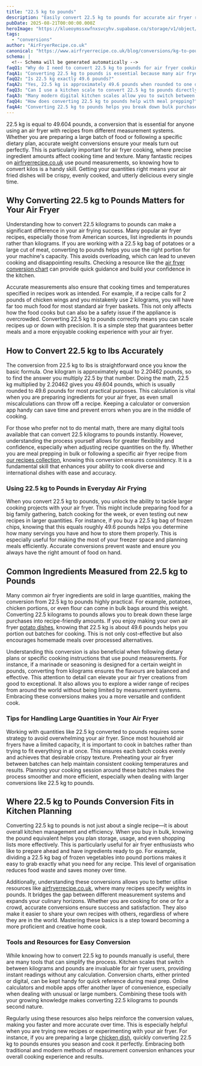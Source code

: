 ```yaml
---
title: "22.5 kg to pounds"
description: "Easily convert 22.5 kg to pounds for accurate air fryer recipes and portion sizes. Get precise measurements for perfect results every time."
pubDate: 2025-08-21T00:00:00.000Z
heroImage: "https://klueoymssxwfnxsvcyhv.supabase.co/storage/v1/object/public/Shmucket/22-5-kg-to-pounds.webp"
tags:
  - "conversions"
author: "AirFryerRecipe.co.uk"
canonical: "https://www.airfryerrecipe.co.uk/blog/conversions/kg-to-pounds/22-5-kg-to-pounds"
schema: |
  <!-- Schema will be generated automatically -->
faqQ1: "Why do I need to convert 22.5 kg to pounds for air fryer cooking?"
faqA1: "Converting 22.5 kg to pounds is essential because many air fryer recipes, especially those from the US, use imperial measurements. Accurate conversions ensure you use the correct ingredient amounts, which affects cooking time, texture, and overall success. It helps prevent overloading your air fryer basket and guarantees evenly cooked, delicious results every time."
faqQ2: "Is 22.5 kg exactly 49.6 pounds?"
faqA2: "Yes, 22.5 kg is approximately 49.6 pounds when rounded to one decimal place. The precise conversion is 49.604 pounds, but for most practical kitchen purposes, 49.6 pounds is perfectly acceptable. This level of accuracy is sufficient for portioning ingredients and following air fryer recipes without any noticeable difference in outcome."
faqQ3: "Can I use a kitchen scale to convert 22.5 kg to pounds directly?"
faqA3: "Many modern digital kitchen scales allow you to switch between kilograms and pounds with the press of a button. If your scale has this feature, you can weigh your ingredients directly in pounds without needing to manually convert 22.5 kg. This is a convenient and error-free way to ensure accuracy when preparing air fryer meals, especially with larger quantities."
faqQ4: "How does converting 22.5 kg to pounds help with meal prepping?"
faqA4: "Converting 22.5 kg to pounds helps you break down bulk purchases into manageable portions for meal prepping. Knowing that 22.5 kg is roughly 49.6 pounds allows you to divide ingredients into recipe-sized amounts, making it easier to plan and store meals. This is especially useful for air fryer users who batch cook, as it ensures consistent results and reduces waste."
---
```

<p>22.5 kg is equal to 49.604 pounds, a conversion that is essential for anyone using an air fryer with recipes from different measurement systems. Whether you are preparing a large batch of food or following a specific dietary plan, accurate weight conversions ensure your meals turn out perfectly. This is particularly important for air fryer cooking, where precise ingredient amounts affect cooking time and texture. Many fantastic recipes on <a href="https://www.airfryerrecipe.co.uk">airfryerrecipe.co.uk</a> use pound measurements, so knowing how to convert kilos is a handy skill. Getting your quantities right means your air fried dishes will be crispy, evenly cooked, and utterly delicious every single time.</p>
<h2>Why Converting 22.5 kg to Pounds Matters for Your Air Fryer</h2>
<p>Understanding how to convert 22.5 kilograms to pounds can make a significant difference in your air frying success. Many popular air fryer recipes, especially those from American sources, list ingredients in pounds rather than kilograms. If you are working with a 22.5 kg bag of potatoes or a large cut of meat, converting to pounds helps you use the right portion for your machine's capacity. This avoids overloading, which can lead to uneven cooking and disappointing results. Checking a resource like the <a href="https://www.airfryerrecipe.co.uk/air-fryer-conversion-chart">air fryer conversion chart</a> can provide quick guidance and build your confidence in the kitchen.</p>
<p>Accurate measurements also ensure that cooking times and temperatures specified in recipes work as intended. For example, if a recipe calls for 2 pounds of chicken wings and you mistakenly use 2 kilograms, you will have far too much food for most standard air fryer baskets. This not only affects how the food cooks but can also be a safety issue if the appliance is overcrowded. Converting 22.5 kg to pounds correctly means you can scale recipes up or down with precision. It is a simple step that guarantees better meals and a more enjoyable cooking experience with your air fryer.</p>
<h2>How to Convert 22.5 kg to lbs Accurately</h2>
<p>The conversion from 22.5 kg to lbs is straightforward once you know the basic formula. One kilogram is approximately equal to 2.20462 pounds, so to find the answer you multiply 22.5 by that number. Doing the math, 22.5 kg multiplied by 2.20462 gives you 49.604 pounds, which is usually rounded to 49.6 pounds for most practical purposes. This calculation is vital when you are preparing ingredients for your air fryer, as even small miscalculations can throw off a recipe. Keeping a calculator or conversion app handy can save time and prevent errors when you are in the middle of cooking.</p>
<p>For those who prefer not to do mental math, there are many digital tools available that can convert 22.5 kilograms to pounds instantly. However, understanding the process yourself allows for greater flexibility and confidence, especially when adjusting recipe quantities on the fly. Whether you are meal prepping in bulk or following a specific air fryer recipe from <a href="https://www.airfryerrecipe.co.uk/recipes">our recipes collection</a>, knowing this conversion ensures consistency. It is a fundamental skill that enhances your ability to cook diverse and international dishes with ease and accuracy.</p>
<h3>Using 22.5 kg to Pounds in Everyday Air Frying</h3>
<p>When you convert 22.5 kg to pounds, you unlock the ability to tackle larger cooking projects with your air fryer. This might include preparing food for a big family gathering, batch cooking for the week, or even testing out new recipes in larger quantities. For instance, if you buy a 22.5 kg bag of frozen chips, knowing that this equals roughly 49.6 pounds helps you determine how many servings you have and how to store them properly. This is especially useful for making the most of your freezer space and planning meals efficiently. Accurate conversions prevent waste and ensure you always have the right amount of food on hand.</p>
<h2>Common Ingredients Measured from 22.5 kg to Pounds</h2>
<p>Many common air fryer ingredients are sold in large quantities, making the conversion from 22.5 kg to pounds highly practical. For example, potatoes, chicken portions, or even flour can come in bulk bags around this weight. Converting 22.5 kilograms to pounds allows you to break down these large purchases into recipe-friendly amounts. If you enjoy making your own air fryer <a href="https://www.airfryerrecipe.co.uk/recipe-category/potatoes">potato dishes</a>, knowing that 22.5 kg is about 49.6 pounds helps you portion out batches for cooking. This is not only cost-effective but also encourages homemade meals over processed alternatives.</p>
<p>Understanding this conversion is also beneficial when following dietary plans or specific cooking instructions that use pound measurements. For instance, if a marinade or seasoning is designed for a certain weight in pounds, converting from kilograms ensures the flavours are balanced and effective. This attention to detail can elevate your air fryer creations from good to exceptional. It also allows you to explore a wider range of recipes from around the world without being limited by measurement systems. Embracing these conversions makes you a more versatile and confident cook.</p>
<h3>Tips for Handling Large Quantities in Your Air Fryer</h3>
<p>Working with quantities like 22.5 kg converted to pounds requires some strategy to avoid overwhelming your air fryer. Since most household air fryers have a limited capacity, it is important to cook in batches rather than trying to fit everything in at once. This ensures each batch cooks evenly and achieves that desirable crispy texture. Preheating your air fryer between batches can help maintain consistent cooking temperatures and results. Planning your cooking session around these batches makes the process smoother and more efficient, especially when dealing with larger conversions like 22.5 kg to pounds.</p>
<h2>Where 22.5 kg to Pounds Conversion Fits in Kitchen Planning</h2>
<p>Converting 22.5 kg to pounds is not just about a single recipe—it is about overall kitchen management and efficiency. When you buy in bulk, knowing the pound equivalent helps you plan storage, usage, and even shopping lists more effectively. This is particularly useful for air fryer enthusiasts who like to prepare ahead and have ingredients ready to go. For example, dividing a 22.5 kg bag of frozen vegetables into pound portions makes it easy to grab exactly what you need for any recipe. This level of organisation reduces food waste and saves money over time.</p>
<p>Additionally, understanding these conversions allows you to better utilise resources like <a href="https://www.airfryerrecipe.co.uk">airfryerrecipe.co.uk</a>, where many recipes specify weights in pounds. It bridges the gap between different measurement systems and expands your culinary horizons. Whether you are cooking for one or for a crowd, accurate conversions ensure success and satisfaction. They also make it easier to share your own recipes with others, regardless of where they are in the world. Mastering these basics is a step toward becoming a more proficient and creative home cook.</p>
<h3>Tools and Resources for Easy Conversion</h3>
<p>While knowing how to convert 22.5 kg to pounds manually is useful, there are many tools that can simplify the process. Kitchen scales that switch between kilograms and pounds are invaluable for air fryer users, providing instant readings without any calculation. Conversion charts, either printed or digital, can be kept handy for quick reference during meal prep. Online calculators and mobile apps offer another layer of convenience, especially when dealing with unusual or large numbers. Combining these tools with your growing knowledge makes converting 22.5 kilograms to pounds second nature.</p>
<p>Regularly using these resources also helps reinforce the conversion values, making you faster and more accurate over time. This is especially helpful when you are trying new recipes or experimenting with your air fryer. For instance, if you are preparing a large <a href="https://www.airfryerrecipe.co.uk/recipe-category/chicken">chicken dish</a>, quickly converting 22.5 kg to pounds ensures you season and cook it perfectly. Embracing both traditional and modern methods of measurement conversion enhances your overall cooking experience and results.</p>
